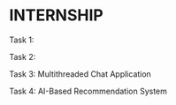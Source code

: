# INTERNSHIP

Task 1: 

Task 2: 

Task 3: Multithreaded Chat Application

Task 4: AI-Based Recommendation System
